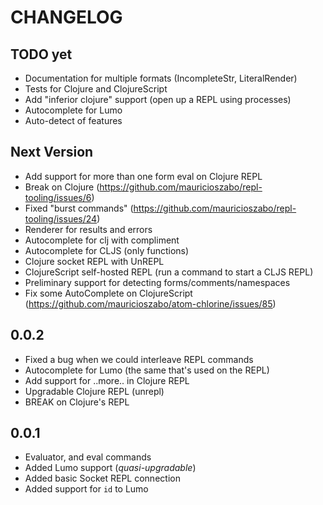 # CHANGELOG

## TODO yet
- Documentation for multiple formats (IncompleteStr, LiteralRender)
- Tests for Clojure and ClojureScript
- Add "inferior clojure" support (open up a REPL using processes)
- Autocomplete for Lumo
- Auto-detect of features

## Next Version
- Add support for more than one form eval on Clojure REPL
- Break on Clojure (https://github.com/mauricioszabo/repl-tooling/issues/6)
- Fixed "burst commands" (https://github.com/mauricioszabo/repl-tooling/issues/24)
- Renderer for results and errors
- Autocomplete for clj with compliment
- Autocomplete for CLJS (only functions)
- Clojure socket REPL with UnREPL
- ClojureScript self-hosted REPL (run a command to start a CLJS REPL)
- Preliminary support for detecting forms/comments/namespaces
- Fix some AutoComplete on ClojureScript (https://github.com/mauricioszabo/atom-chlorine/issues/85)

## 0.0.2
- Fixed a bug when we could interleave REPL commands
- Autocomplete for Lumo (the same that's used on the REPL)
- Add support for ..more.. in Clojure REPL
- Upgradable Clojure REPL (unrepl)
- BREAK on Clojure's REPL

## 0.0.1
- Evaluator, and eval commands
- Added Lumo support (_quasi-upgradable_)
- Added basic Socket REPL connection
- Added support for `id` to Lumo
